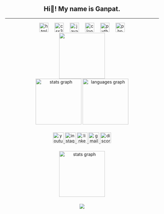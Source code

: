 <h2 align="center" >Hi👋! My name is Ganpat.</h2>
<hr>
<div align="center">  
  <div align="center">
    <img src="https://cdn.jsdelivr.net/gh/devicons/devicon/icons/html5/html5-original.svg" height="30" alt="html5 logo"  />
    <img width="12" />
    <img src="https://cdn.jsdelivr.net/gh/devicons/devicon/icons/css3/css3-original.svg" height="30" alt="css3 logo"  />
    <img width="12" />
    <img src="https://cdn.jsdelivr.net/gh/devicons/devicon/icons/javascript/javascript-original.svg" height="30" alt="javascript logo"  />
    <img width="12" />
    <img src="https://cdn.jsdelivr.net/gh/devicons/devicon/icons/c/c-original.svg" height="30" alt="c logo"  />
    <img width="12" />
    <img src="https://cdn.jsdelivr.net/gh/devicons/devicon/icons/python/python-original.svg" height="30" alt="python logo"  />
    <img width="12" />
    <img src="https://cdn.jsdelivr.net/gh/devicons/devicon/icons/php/php-original.svg" height="30" alt="php logo"  />
  </div>

  <div align="center">
    <img height="150" src="https://media.giphy.com/media/M9gbBd9nbDrOTu1Mqx/giphy.gif" />
  </div>
</div>


<div align="center">
  <img src="https://github-readme-stats.vercel.app/api?username=imganpat&hide_title=false&hide_rank=true&show_icons=true&include_all_commits=true&count_private=true&disable_animations=false&theme=nightowl&locale=en&hide_border=false" height="150" alt="stats graph"  />
  <img src="https://github-readme-stats.vercel.app/api/top-langs?username=imganpat&locale=en&hide_title=false&layout=compact&card_width=320&langs_count=5&theme=nightowl&hide_border=false" height="150" alt="languages graph"  />
</div>

###


###

<div align="center">
  <a href="https://youtube.com/"><img src="https://img.shields.io/static/v1?message=Youtube&logo=youtube&label=&color=FF0000&logoColor=white&labelColor=&style=for-the-badge" height="35" alt="youtube"  /> </a>
  <a href="https://instagram.com/_g1p8"> <img src="https://img.shields.io/static/v1?message=Instagram&logo=instagram&label=&color=E4405F&logoColor=white&labelColor=&style=for-the-badge" height="35" alt="instagram"  /> </a>
  <a href="https://linkedin.com/"> <img src="https://img.shields.io/static/v1?message=LinkedIn&logo=linkedin&label=&color=0077B5&logoColor=white&labelColor=&style=for-the-badge" height="35" alt="linkedin"  /> </a>
  <a href="https://github.com/imganpat"> <img src="https://img.shields.io/static/v1?message=Gmail&logo=gmail&label=&color=D14836&logoColor=white&labelColor=&style=for-the-badge" height="35" alt="gmail"  /> </a>
  <a href="https://github.com/imganpat"> <img src="https://img.shields.io/static/v1?message=Discord&logo=discord&label=&color=7289DA&logoColor=white&labelColor=&style=for-the-badge" height="35" alt="discord"  /> </a>
</div>

###

<div align="center">
  <img src="https://github-readme-stats.vercel.app/api?username=imganpat&hide_title=false&hide_rank=false&show_icons=true&include_all_commits=true&count_private=true&disable_animations=false&theme=prussian&locale=en&hide_border=false&order=1" height="150" alt="stats graph"  />
</div>

###

<div align="center">
  <img src="https://profile-counter.glitch.me/imganpat/count.svg?"  />
</div>

###

